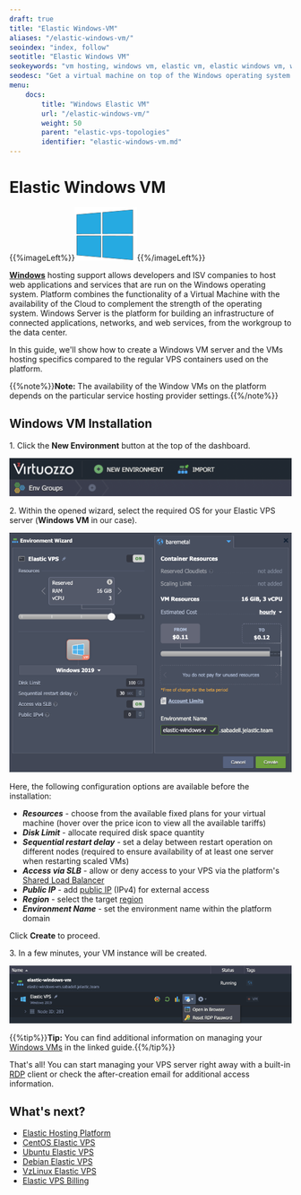 ```yaml
---
draft: true
title: "Elastic Windows-VM"
aliases: "/elastic-windows-vm/"
seoindex: "index, follow"
seotitle: "Elastic Windows VM"
seokeywords: "vm hosting, windows vm, elastic vm, elastic windows vm, windows vm installation, windows server, windows private server, windows virtual machine, create windows vm"
seodesc: "Get a virtual machine on top of the Windows operating system in a few minutes. Utilize full administrator permissions and a powerful dashboard for managing your elastic server."
menu:
    docs:
        title: "Windows Elastic VM"
        url: "/elastic-windows-vm/"
        weight: 50
        parent: "elastic-vps-topologies"
        identifier: "elastic-windows-vm.md"
---
```


# Elastic Windows VM

{{%imageLeft%}}![Windows VM logo](01-windows-vm-logo.png){{%/imageLeft%}}

**[Windows](https://www.microsoft.com/)** hosting support allows developers and ISV companies to host web applications and services that are run on the Windows operating system. Platform combines the functionality of a Virtual Machine with the availability of the Cloud to complement the strength of the operating system. Windows Server is the platform for building an infrastructure of connected applications, networks, and web services, from the workgroup to the data center.

In this guide, we'll show how to create a Windows VM server and the VMs hosting specifics compared to the regular VPS containers used on the platform.

{{%note%}}**Note:** The availability of the Window VMs on the platform depends on the particular service hosting provider settings.{{%/note%}}


## Windows VM Installation

1\. Click the **New Environment** button at the top of the dashboard.

![new environment button](02-new-environment-button.png)

2\. Within the opened wizard, select the required OS for your Elastic VPS server (**Windows VM** in our case).

![Windows VM wizard](03-windows-vm-wizard.png)

Here, the following configuration options are available before the installation:

- ***Resources*** - choose from the available fixed plans for your virtual machine (hover over the price icon to view all the available tariffs)
- ***Disk Limit*** - allocate required disk space quantity
- ***Sequential restart delay*** - set a delay between restart operation on different nodes (required to ensure availability of at least one server when restarting scaled VMs)
- ***Access via SLB*** - allow or deny access to your VPS via the platform's [Shared Load Balancer](/shared-load-balancer/#deny-access-via-shared-load-balancer)
- ***Public IP*** - add [public IP](/public-ip/) (IPv4) for external access
- ***Region*** - select the target [region](/environment-regions/)
- ***Environment Name*** - set the environment name within the platform domain

Click **Create** to proceed.

3\. In a few minutes, your VM instance will be created.

![Windows VM dashboard](04-windows-vm-dashboard.png)

{{%tip%}}**Tip:** You can find additional information on managing your [Windows VMs](/win-vm/) in the linked guide.{{%/tip%}}

That's all! You can start managing your VPS server right away with a built-in [RDP](/win-rdp-access/) client or check the after-creation email for additional access information.


## What's next?

- [Elastic Hosting Platform](/virtuozzo-elastic-hosting-platform/)
- [CentOS Elastic VPS](/elastic-vps-centos/)
- [Ubuntu Elastic VPS](/elastic-vps-ubuntu/)
- [Debian Elastic VPS](/elastic-vps-debian/)
- [VzLinux Elastic VPS](/elastic-vps-vzlinux/)
- [Elastic VPS Billing](/elastic-vps-billing/)